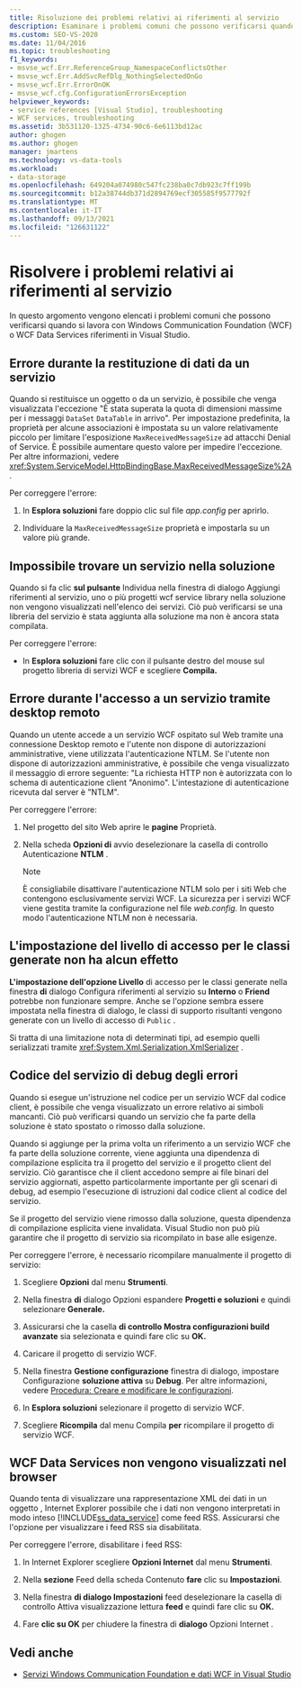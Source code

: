```yaml
---
title: Risoluzione dei problemi relativi ai riferimenti al servizio
description: Esaminare i problemi comuni che possono verificarsi quando si lavora con Windows Communication Foundation (WCF) o WCF Data Services riferimenti in Visual Studio.
ms.custom: SEO-VS-2020
ms.date: 11/04/2016
ms.topic: troubleshooting
f1_keywords:
- msvse_wcf.Err.ReferenceGroup_NamespaceConflictsOther
- msvse_wcf.Err.AddSvcRefDlg_NothingSelectedOnGo
- msvse_wcf.Err.ErrorOnOK
- msvse_wcf.cfg.ConfigurationErrorsException
helpviewer_keywords:
- service references [Visual Studio], troubleshooting
- WCF services, troubleshooting
ms.assetid: 3b531120-1325-4734-90c6-6e6113bd12ac
author: ghogen
ms.author: ghogen
manager: jmartens
ms.technology: vs-data-tools
ms.workload:
- data-storage
ms.openlocfilehash: 649204a074980c547fc238ba0c7db923c7ff199b
ms.sourcegitcommit: b12a38744db371d2894769ecf305585f9577792f
ms.translationtype: MT
ms.contentlocale: it-IT
ms.lasthandoff: 09/13/2021
ms.locfileid: "126631122"
---
```

# <a name="troubleshoot-service-references"></a>Risolvere i problemi relativi ai riferimenti al servizio

In questo argomento vengono elencati i problemi comuni che possono verificarsi quando si lavora con Windows Communication Foundation (WCF) o WCF Data Services riferimenti in Visual Studio.

## <a name="error-returning-data-from-a-service"></a>Errore durante la restituzione di dati da un servizio

Quando si restituisce un oggetto o da un servizio, è possibile che venga visualizzata l'eccezione "È stata superata la quota di dimensioni massime per i messaggi `DataSet` `DataTable` in arrivo". Per impostazione predefinita, la proprietà per alcune associazioni è impostata su un valore relativamente piccolo per limitare l'esposizione `MaxReceivedMessageSize` ad attacchi Denial of Service. È possibile aumentare questo valore per impedire l'eccezione. Per altre informazioni, vedere <xref:System.ServiceModel.HttpBindingBase.MaxReceivedMessageSize%2A>.

Per correggere l'errore: 

1. In **Esplora soluzioni** fare doppio clic sul file *app.config* per aprirlo.

2. Individuare la `MaxReceivedMessageSize` proprietà e impostarla su un valore più grande.

## <a name="cannot-find-a-service-in-my-solution"></a>Impossibile trovare un servizio nella soluzione

Quando si fa clic  **sul pulsante** Individua nella finestra di dialogo Aggiungi riferimenti al servizio, uno o più progetti wcf service library nella soluzione non vengono visualizzati nell'elenco dei servizi. Ciò può verificarsi se una libreria del servizio è stata aggiunta alla soluzione ma non è ancora stata compilata.

Per correggere l'errore: 

- In **Esplora soluzioni** fare clic con il pulsante destro del mouse sul progetto libreria di servizi WCF e scegliere **Compila.**

## <a name="error-accessing-a-service-over-a-remote-desktop"></a>Errore durante l'accesso a un servizio tramite desktop remoto

Quando un utente accede a un servizio WCF ospitato sul Web tramite una connessione Desktop remoto e l'utente non dispone di autorizzazioni amministrative, viene utilizzata l'autenticazione NTLM. Se l'utente non dispone di autorizzazioni amministrative, è possibile che venga visualizzato il messaggio di errore seguente: "La richiesta HTTP non è autorizzata con lo schema di autenticazione client "Anonimo". L'intestazione di autenticazione ricevuta dal server è "NTLM".

Per correggere l'errore: 

1. Nel progetto del sito Web aprire le **pagine** Proprietà.

2. Nella scheda **Opzioni di** avvio deselezionare la casella di controllo Autenticazione **NTLM** .

    > [!NOTE]
    > È consigliabile disattivare l'autenticazione NTLM solo per i siti Web che contengono esclusivamente servizi WCF. La sicurezza per i servizi WCF viene gestita tramite la configurazione nel file *web.config.* In questo modo l'autenticazione NTLM non è necessaria.

## <a name="access-level-for-generated-classes-setting-has-no-effect"></a>L'impostazione del livello di accesso per le classi generate non ha alcun effetto

**L'impostazione dell'opzione Livello** di accesso per le classi generate nella finestra **di** dialogo Configura riferimenti al servizio su **Interno** o **Friend** potrebbe non funzionare sempre. Anche se l'opzione sembra essere impostata nella finestra di dialogo, le classi di supporto risultanti vengono generate con un livello di accesso di `Public` .

Si tratta di una limitazione nota di determinati tipi, ad esempio quelli serializzati tramite <xref:System.Xml.Serialization.XmlSerializer> .

## <a name="error-debugging-service-code"></a>Codice del servizio di debug degli errori

Quando si esegue un'istruzione nel codice per un servizio WCF dal codice client, è possibile che venga visualizzato un errore relativo ai simboli mancanti. Ciò può verificarsi quando un servizio che fa parte della soluzione è stato spostato o rimosso dalla soluzione.

Quando si aggiunge per la prima volta un riferimento a un servizio WCF che fa parte della soluzione corrente, viene aggiunta una dipendenza di compilazione esplicita tra il progetto del servizio e il progetto client del servizio. Ciò garantisce che il client accedono sempre ai file binari del servizio aggiornati, aspetto particolarmente importante per gli scenari di debug, ad esempio l'esecuzione di istruzioni dal codice client al codice del servizio.

Se il progetto del servizio viene rimosso dalla soluzione, questa dipendenza di compilazione esplicita viene invalidata. Visual Studio non può più garantire che il progetto di servizio sia ricompilato in base alle esigenze.

Per correggere l'errore, è necessario ricompilare manualmente il progetto di servizio:

1. Scegliere **Opzioni** dal menu **Strumenti**.

2. Nella finestra **di** dialogo Opzioni espandere **Progetti e soluzioni** e quindi selezionare **Generale.**

3. Assicurarsi che la casella **di controllo Mostra configurazioni build avanzate** sia selezionata e quindi fare clic su **OK.**

4. Caricare il progetto di servizio WCF.

5. Nella finestra **Gestione configurazione** finestra di dialogo, impostare Configurazione **soluzione attiva** su **Debug**. Per altre informazioni, vedere [Procedura: Creare e modificare le configurazioni](../ide/how-to-create-and-edit-configurations.md).

6. In **Esplora soluzioni** selezionare il progetto di servizio WCF.

7. Scegliere **Ricompila** dal menu Compila **per** ricompilare il progetto di servizio WCF.

## <a name="wcf-data-services-do-not-display-in-the-browser"></a>WCF Data Services non vengono visualizzati nel browser

Quando tenta di visualizzare una rappresentazione XML dei dati in un oggetto , Internet Explorer possibile che i dati non vengono interpretati in modo inteso [!INCLUDE[ss_data_service](../data-tools/includes/ss_data_service_md.md)] come feed RSS. Assicurarsi che l'opzione per visualizzare i feed RSS sia disabilitata.

Per correggere l'errore, disabilitare i feed RSS:

1. In Internet Explorer scegliere **Opzioni Internet** dal menu **Strumenti**.

2. Nella **sezione** Feed della scheda Contenuto **fare** clic su **Impostazioni**.

3. Nella finestra **di dialogo Impostazioni** feed deselezionare la casella di controllo Attiva visualizzazione lettura **feed** e quindi fare clic su **OK.**

4. Fare **clic su OK** per chiudere la finestra di **dialogo** Opzioni Internet .

## <a name="see-also"></a>Vedi anche

- [Servizi Windows Communication Foundation e dati WCF in Visual Studio](../data-tools/windows-communication-foundation-services-and-wcf-data-services-in-visual-studio.md)
